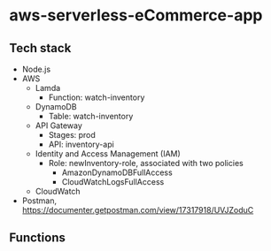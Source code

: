 # aws-serverless-eCommerce-app

## Tech stack
- Node.js
- AWS
    - Lamda
        - Function: watch-inventory
    - DynamoDB
        - Table: watch-inventory
    - API Gateway
        - Stages: prod
        - API: inventory-api
    - Identity and Access Management (IAM)
        - Role: newInventory-role, associated with two policies
            - AmazonDynamoDBFullAccess
            - CloudWatchLogsFullAccess
    - CloudWatch  
- Postman, https://documenter.getpostman.com/view/17317918/UVJZoduC


## Functions